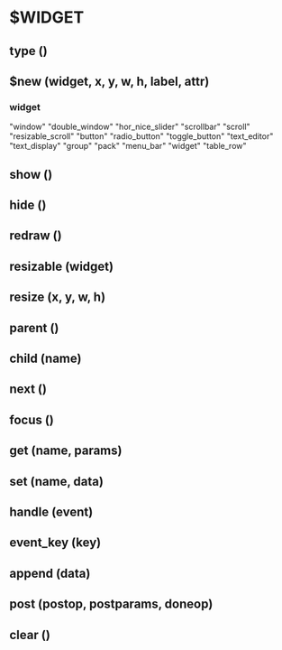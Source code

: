 # $WIDGET

## type ()

## $new (widget, x, y, w, h, label, attr)

### widget
"window"
"double_window"
"hor_nice_slider"
"scrollbar"
"scroll"
"resizable_scroll"
"button"
"radio_button"
"toggle_button"
"text_editor"
"text_display"
"group"
"pack"
"menu_bar"
"widget"
"table_row"

## show ()

## hide ()

## redraw ()

## resizable (widget)

## resize (x, y, w, h)

## parent ()

## child (name)

## next ()

## focus ()

## get (name, params)

## set (name, data)

## handle (event)

## event_key (key)

## append (data)

## post (postop, postparams, doneop)

## clear ()
